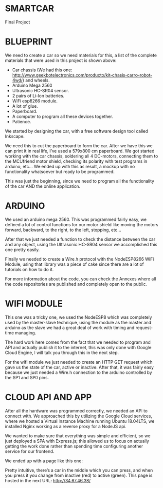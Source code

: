 # SMARTCAR

Final Project

# BLUEPRINT
We need to create a car so we need materials for this, a list of the complete materials that were used in this project is shown above:

* Car chassis (We had this one: http://www.geekbotelectronics.com/producto/kit-chasis-carro-robot-4wd/) and wheels.
* Arduino Mega 2560
* Ultrasonic HC-SR04 sensor.
* 2 pairs of Li-Ion batteries.
* WiFi esp8266 module. 
* A lot of glue.
* Paperboard.
* A computer to program all these devices together.
* Patience. 

We started by designing the car, with a free software design tool called Inkscape. 

We need this to cut the paperboard to form the car.  After we have this we can print it in real life, I’ve used a 579x800 cm paperboard.  We got started working with the car chassis, soldering all 4 DC-motors, connecting them to the MCUfriend motor shield, checking its polarity with test programs in arduino, etc… We ended up with this as result, a mockup with no functionality whatsoever but ready to be programmed.

This was just the beginning, since we need to program all the functionality of the car AND the online application.

# ARDUINO
We used an arduino mega 2560. This was programmed fairly easy, we defined a lot of control functions for our motor shield like moving the motors forward, backward, to the right, to the left, stopping, etc…

After that we just needed a function to check the distance between the car and any object, using the Ultrasonic HC-SR04 sensor we accomplished this one pretty easily. 

Finally we needed to create a Wire.h protocol with the NodeESP8266 WiFi Module, using that library was a piece of cake since there are a lot of tutorials on how to do it. 

For more information about the code, you can check the Annexes where all the code repositories are published and completely open to the public.

# WIFI MODULE
This one was a tricky one, we used the NodeESP8 which was completely used by the master-slave technique, using the module as the master and arduino as the slave we had a great deal of work with timing and request-time managing. 

The hard work here comes from the fact that we needed to program and API and actually publish it to the internet, this was only done with Google Cloud Engine, I will talk you through this in the next step. 

For the wifi module we just needed to create an HTTP GET request which gave us the state of the car, active or inactive. After that, it was fairly easy because we just needed a Wire.h connection to the arduino controlled by the SP1 and SP0 pins. 

# CLOUD API AND APP

After all the hardware was programmed correctly, we needed an API to connect with. We approached this by utilizing the Google Cloud services, where we hosted a Virtual Instance Machine running Ubuntu 18.04LTS, we installed Nginx working as a reverse proxy for a NodeJS api. 

We wanted to make sure that everything was simple and efficient, so we just deployed a SPA with Express.js; this allowed us to focus on actually getting the work done rather than spending time configuring another service for our frontend.

We ended up with a page like this one:

Pretty intuitive, there’s a car in the middle which you can press, and when you press it you change from inactive (red) to active (green).  This page is hosted in the next URL: http://34.67.46.38/ 
